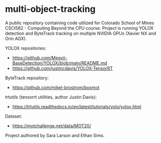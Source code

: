# multi-object-tracking
A public repository containing code utilized for Colorado School of Mines CSCI582 - Computing Beyond the CPU course. Project is running YOLOX detection and ByteTrack tracking on multiple NVIDIA GPUs (Xavier NX and Orin AGX).

YOLOX repositories:
- https://github.com/Megvii-BaseDetection/YOLOX/blob/main/README.md
- https://github.com/justincdavis/YOLOX-TensorRT

ByteTrack repository:
- https://github.com/mikel-brostrom/boxmot

trtutils (tensorrt utilities, author Justin Davis):
- https://trtutils.readthedocs.io/en/latest/tutorials/yolo/yolox.html

Dataset:
- https://motchallenge.net/data/MOT20/



Project authored by Sara Larson and Ethan Sims. 
